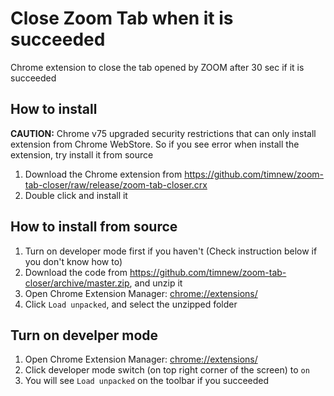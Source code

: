 # Close Zoom Tab when it is succeeded

Chrome extension to close the tab opened by ZOOM after 30 sec if it is succeeded

## How to install

**CAUTION:** Chrome v75 upgraded security restrictions that can only install extension from Chrome WebStore. So if you see error when install the extension, try install it from source

1. Download the Chrome extension from https://github.com/timnew/zoom-tab-closer/raw/release/zoom-tab-closer.crx
2. Double click and install it

## How to install from source

1. Turn on developer mode first if you haven't (Check instruction below if you don't know how to)
2. Download the code from https://github.com/timnew/zoom-tab-closer/archive/master.zip, and unzip it
3. Open Chrome Extension Manager: [chrome://extensions/](chrome://extensions/)
4. Click `Load unpacked`, and select the unzipped folder

## Turn on develper mode

1. Open Chrome Extension Manager: [chrome://extensions/](chrome://extensions/)
2. Click developer mode switch (on top right corner of the screen) to `on`
3. You will see  `Load unpacked` on the toolbar if you succeeded
